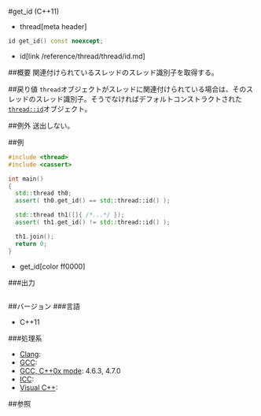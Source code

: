 #get_id (C++11)
* thread[meta header]

```cpp
id get_id() const noexcept;
```
* id[link /reference/thread/thread/id.md]


##概要
関連付けられているスレッドのスレッド識別子を取得する。


##戻り値
`thread`オブジェクトがスレッドに関連付けられている場合は、そのスレッドのスレッド識別子。そうでなければデフォルトコンストラクトされた[`thread::id`](/reference/thread/thread/id.md)オブジェクト。


##例外
送出しない。


##例
```cpp
#include <thread>
#include <cassert>

int main()
{
  std::thread th0;
  assert( th0.get_id() == std::thread::id() );

  std::thread th1([]{ /*...*/ });
  assert( th1.get_id() != std::thread::id() );

  th1.join();
  return 0;
}
```
* get_id[color ff0000]

###出力
```
```

##バージョン
###言語
- C++11

###処理系
- [Clang](/implementation.md#clang):
- [GCC](/implementation.md#gcc):
- [GCC, C++0x mode](/implementation.md#gcc): 4.6.3, 4.7.0
- [ICC](/implementation.md#icc):
- [Visual C++](/implementation.md#visual_cpp):


##参照

